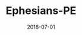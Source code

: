 ---
title: "Ephesians-PE"
cn: "以弗所书-PE"
date: "2018-07-01"
teacher: "Peggy"
series: "Independent"
imag: "/images/course/default-course.png"
slug: "Ephesians-PE"
---